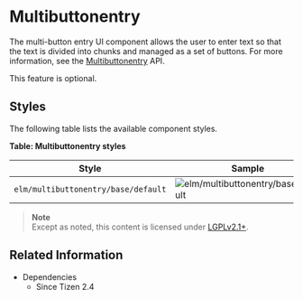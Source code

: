 # Multibuttonentry

The multi-button entry UI component allows the user to enter text so that the text is divided into chunks and managed as a set of buttons. For more information, see the [Multibuttonentry](../../../../api/common/latest/group__Multibuttonentry.html) API.

This feature is optional.

## Styles

The following table lists the available component styles.

**Table: Multibuttonentry styles**

| Style                               | Sample                                   |
|-----------------------------------|----------------------------------------|
| `elm/multibuttonentry/base/default` | ![elm/multibuttonentry/base/default](./media/multi_button_default.png) |

> **Note**  
> Except as noted, this content is licensed under [LGPLv2.1+](http://opensource.org/licenses/LGPL-2.1).

## Related Information
- Dependencies
  - Since Tizen 2.4
